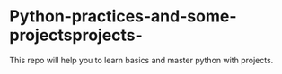 # Python-practices-and-some-projectsprojects-
This repo will help you to learn basics and master python with projects.
